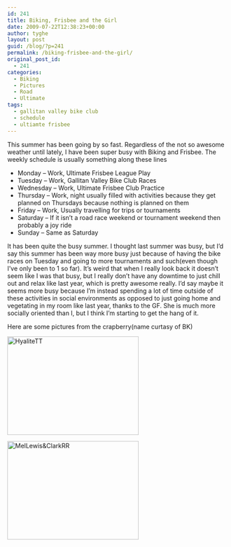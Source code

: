 ```yaml
---
id: 241
title: Biking, Frisbee and the Girl
date: 2009-07-22T12:38:23+00:00
author: tyghe
layout: post
guid: /blog/?p=241
permalink: /biking-frisbee-and-the-girl/
original_post_id:
  - 241
categories:
  - Biking
  - Pictures
  - Road
  - Ultimate
tags:
  - gallitan valley bike club
  - schedule
  - ultiamte frisbee
---
```

This summer has been going by so fast. Regardless of the not so awesome weather until lately, I have been super busy with Biking and Frisbee. The weekly schedule is usually something along these lines

  * Monday &#8211; Work, Ultimate Frisbee League Play
  * Tuesday &#8211; Work, Gallitan Valley Bike Club Races
  * Wednesday &#8211; Work, Ultimate Frisbee Club Practice
  * Thursday &#8211; Work, night usually filled with activities because they get planned on Thursdays because nothing is planned on them
  * Friday &#8211; Work, Usually travelling for trips or tournaments
  * Saturday &#8211; If it isn&#8217;t a road race weekend or tournament weekend then probably a joy ride
  * Sunday &#8211; Same as Saturday

It has been quite the busy summer. I thought last summer was busy, but I&#8217;d say this summer has been way more busy just because of having the bike races on Tuesday and going to more tournaments and such(even though I&#8217;ve only been to 1 so far). It&#8217;s weird that when I really look back it doesn&#8217;t seem like I was that busy, but I really don&#8217;t have any downtime to just chill out and relax like last year, which is pretty awesome really. I&#8217;d say maybe it seems more busy because I&#8217;m instead spending a lot of time outside of these activities in social environments as opposed to just going home and vegetating in my room like last year, thanks to the GF. She is much more socially oriented than I, but I think I&#8217;m starting to get the hang of it.

Here are some pictures from the crapberry(name curtasy of BK)

[<img class="size-medium wp-image-242 alignright" title="HyaliteTT" src="/wp-content/uploads/2009/07/HyaliteTT.jpg" alt="HyaliteTT" width="300" height="225" />](/blog/wp-content/uploads/2009/07/HyaliteTT.jpg)

[<img class="alignleft size-medium wp-image-243" title="MelLewis&ClarkRR" src="/wp-content/uploads/2009/07/MelLewisClarkRR.jpg" alt="MelLewis&ClarkRR" width="300" height="225" />](/blog/wp-content/uploads/2009/07/MelLewisClarkRR.jpg)
